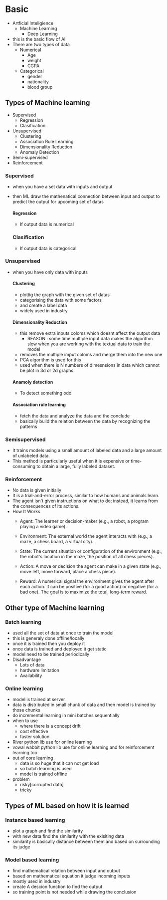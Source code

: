 # Basic
- Artficial Inteligience
    - Machine Learning
        - Deep Learning
- this is the basic flow of AI
- There are two types of data
    - Numerical
        - Age
        - weight
        - CGPA
    - Categorical
        - gender
        - nationality
        - blood group

## Types of Machine learning
- Supervised
    - Regression
    - Clasification
- Unsupervised
    - Clustering
    - Association Rule Learning
    - Dimensionality Reduction
    - Anomaly Detection
- Semi-supervised
- Reinforcement

### Supervised
- when you have a set data with inputs and output
- then ML draw the mathenatical connection between input and output to predict the output for upcoming set of datas

    #### Regression
    - If output data is numerical
    ### Clasification
    - If output data is categorical

### Unsupervised
- when you have only data with inputs

    #### Clustering
    - plottig the graph with the given set of datas
    - categorising the data with some factors
    - and create a label data
    - widely used in industry
    #### Dimensionality Reduction
    - this remove extra inputs coloms which doesnt affect the output data
        - REASON : some time multiple input data makes the algorithm slow when you are working with the textual data to train the model
    - removes the multiple imput coloms and merge them into the new one 
    - PCA algorithm is used for this
    - used when there is N numbers of dimesnsions in data which cannot be plot in 3d or 2d graphs
    #### Anamoly detection
    - To detect something odd
    #### Association rule learning
    - fetch the data and analyze the data and the conclude
    - basically build the relation between the data by recognizing the patterns
### Semisupervised
- It trains models using a small amount of labeled data and a large amount of unlabeled data.
-  This method is particularly useful when it is expensive or time-consuming to obtain a large, fully labeled dataset.
### Reinforcement
- No data is given initially
- It is a trial-and-error process, similar to how humans and animals learn.
- The agent isn't given instructions on what to do; instead, it learns from the consequences of its actions.
- How It Works
    - Agent: The learner or decision-maker (e.g., a robot, a program playing a video game).

    - Environment: The external world the agent interacts with (e.g., a maze, a chess board, a virtual city).

    - State: The current situation or configuration of the environment (e.g., the robot's location in the maze, the position of all chess pieces).

    - Action: A move or decision the agent can make in a given state (e.g., move left, move forward, place a chess piece).

    - Reward: A numerical signal the environment gives the agent after each action. It can be positive (for a good action) or negative (for a bad one). The goal is to maximize the total, long-term reward.

## Other type of Machine learning

### Batch learning
- used all the set of data at once  to train the model
- this is generaly done offline/locally
- once it is trained then you deploy it
- once data is trained and deployed it get static 
- model need to be trained periodically
- Disadvantage
    - Lots of data
    - hardware limitation
    - Availability
### Online learning
- model is trained at server
- data is distributed in small chunk of data and then model is trained by those chunks
- do incremental learning in mini batches sequentially
- when to use
    - where there is a concept drift
    - cost effective
    - faster solution
- River python lib use for online learning
- vowal wabbit python lib use for online learning and for reinforcement learning too
- out of core learning
    - data is so huge that it can not get load
    - so batch learning is used
    - model is trained offline
- problem 
    - risky[corrupted data]
    - tricky

## Types of ML based on how it is learned

### Instance based learning
- plot a graph and find the similarity
- with new data find the similarity with the exisiting data
- similarity is basically distance between them and based on surrounding its judge

### Model based learning
- find mathematical relation between input and output
- based on mathematical equation it judge incoming inputs 
- mostly used in industry
- create A descion function to find the output
- so training point is not needed while drawing the conclusion 


